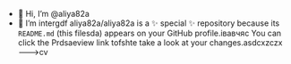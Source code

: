 - 👋 Hi, I’m @aliya82a
- 👀 I’m intergdf
aliya82a/aliya82a is a ✨ special ✨ repository because its `README.md` (this filesda) appears on your GitHub profile.івавчяс
You can click the Prdsaeview link tofshte take a look at your changes.asdcxzczx
--->cv
